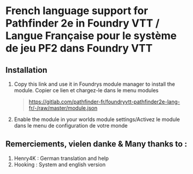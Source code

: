 # French language support for Pathfinder 2e in Foundry VTT / Langue Française pour le système de jeu PF2 dans Foundry VTT

## Installation

1. Copy this link and use it in Foundrys module manager to install the module. Copier ce lien et chargez-le dans le menu modules
    > https://gitlab.com/pathfinder-fr/foundryvtt-pathfinder2e-lang-fr/-/raw/master/module.json
2. Enable the module in your worlds module settings/Activez le module dans le menu de configuration de votre monde

## Remerciements, vielen danke & Many thanks to :
1. Henry4K : German translation and help
2. Hooking : System and english version